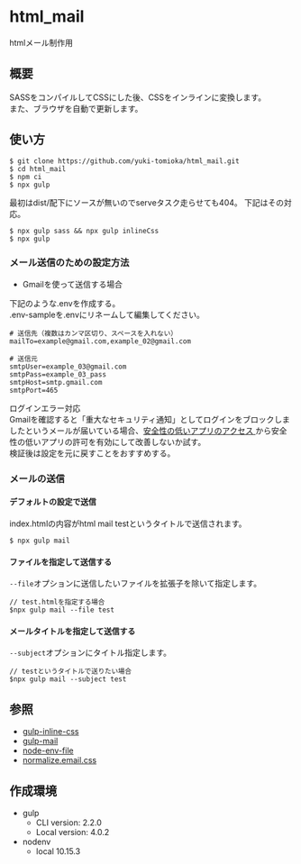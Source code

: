# html_mail
htmlメール制作用

## 概要
SASSをコンパイルしてCSSにした後、CSSをインラインに変換します。  
また、ブラウザを自動で更新します。

## 使い方
```shell
$ git clone https://github.com/yuki-tomioka/html_mail.git
$ cd html_mail
$ npm ci
$ npx gulp
```

最初はdist/配下にソースが無いのでserveタスク走らせても404。
下記はその対応。
```
$ npx gulp sass && npx gulp inlineCss
$ npx gulp
```

### メール送信のための設定方法

- Gmailを使って送信する場合

下記のような.envを作成する。  
.env-sampleを.envにリネームして編集してください。

```dotenv
# 送信先（複数はカンマ区切り、スペースを入れない）
mailTo=example@gmail.com,example_02@gmail.com

# 送信元
smtpUser=example_03@gmail.com
smtpPass=example_03_pass
smtpHost=smtp.gmail.com
smtpPort=465
```
ログインエラー対応  
Gmailを確認すると「重大なセキュリティ通知」としてログインをブロックしましたというメールが届いている場合、[安全性の低いアプリのアクセス
](https://myaccount.google.com/lesssecureapps?pli=1)から安全性の低いアプリの許可を有効にして改善しないか試す。  
検証後は設定を元に戻すことをおすすめする。

### メールの送信

#### デフォルトの設定で送信

index.htmlの内容がhtml mail testというタイトルで送信されます。

```shell
$ npx gulp mail
```

#### ファイルを指定して送信する

`--file`オプションに送信したいファイルを拡張子を除いて指定します。

```shell
// test.htmlを指定する場合
$npx gulp mail --file test
```

#### メールタイトルを指定して送信する

`--subject`オプションにタイトル指定します。

```shell
// testというタイトルで送りたい場合
$npx gulp mail --subject test
```

## 参照
- [gulp-inline-css](https://www.npmjs.com/package/gulp-inline-css)
- [gulp-mail](https://www.npmjs.com/package/gulp-mail)
- [node-env-file](https://www.npmjs.com/package/node-env-file)
- [normalize.email.css](https://github.com/dudeonthehorse/normalize.email.css)

## 作成環境
- gulp
  - CLI version: 2.2.0
  - Local version: 4.0.2
- nodenv
  - local 10.15.3
